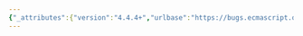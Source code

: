 ```yaml
---
{"_attributes":{"version":"4.4.4+","urlbase":"https://bugs.ecmascript.org/","maintainer":"dherman@mozilla.com"},"bug":{"bug_id":799,"creation_ts":"2012-10-15 20:58:00 -0700","short_desc":"13.1: extra line break in production","delta_ts":"2012-10-26 15:34:22 -0700","product":"Draft for 6th Edition","component":"editorial issue","version":"Rev 10: September 27, 2012 Draft","rep_platform":"All","op_sys":"All","bug_status":"RESOLVED","resolution":"FIXED","priority":"Normal","bug_severity":"trivial","everconfirmed":true,"reporter":{"uid":"jmdyck","name":"Michael Dyck"},"assigned_to":{"uid":"allen","name":"Allen Wirfs-Brock"},"long_desc":[{"commentid":1940,"comment_count":0,"who":{"uid":"jmdyck","name":"Michael Dyck"},"bug_when":"2012-10-15 20:58:31 -0700","thetext":"In 13.1 \"Function Definitions\",\nunder \"Static Semantics: ExpectedArgumentCount\",\nrule 2 is headed by:\n    FormalParameterList :\n        FormalsList , FunctionRestParameter\n\nDelete the line-break after the colon.\n\n(Outside of 'Syntax' sections, a production with a single RHS is normally presented on a single line.)"},{"commentid":1986,"comment_count":1,"who":{"uid":"allen","name":"Allen Wirfs-Brock"},"bug_when":"2012-10-23 16:54:43 -0700","thetext":"corrected in rev 11 editor's draft"},{"commentid":2151,"comment_count":2,"who":{"uid":"allen","name":"Allen Wirfs-Brock"},"bug_when":"2012-10-26 15:34:22 -0700","thetext":"in October 26, 2012 release draft"}]}}
---
```

